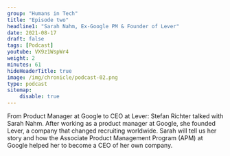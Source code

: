 ```yaml
---
group: "Humans in Tech"
title: "Episode two"
headline1: "Sarah Nahm, Ex-Google PM & Founder of Lever"
date: 2021-08-17
draft: false
tags: [Podcast]
youtube: VX9z1WspWr4
weight: 2
minutes: 61
hideHeaderTitle: true
image: /img/chronicle/podcast-02.png
type: podcast
sitemap:
    disable: true
---
```


From Product Manager at Google to CEO at Lever: Stefan Richter talked with Sarah Nahm. After working as a product manager at Google, she founded Lever, a company that changed recruiting worldwide. Sarah will tell us her story and how the Associate Product Management Program (APM) at Google helped her to become a CEO of her own company.
